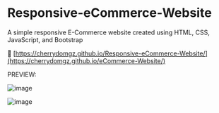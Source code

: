# Responsive-eCommerce-Website
A simple responsive E-Commerce website created using HTML, CSS, JavaScript, and Bootstrap

🔗 [https://cherrydomgz.github.io/Responsive-eCommerce-Website/](https://cherrydomgz.github.io/eCommerce-Website/)

PREVIEW:

![image](https://user-images.githubusercontent.com/105072341/167266222-b24a3e78-d813-4cc8-b234-846cefd8fd5c.png)

![image](https://user-images.githubusercontent.com/105072341/167266338-40dd7dd2-f3c2-44e6-8486-a742856cb3e4.png)


